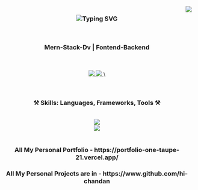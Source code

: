 <img align="right" src="https://visitor-badge.laobi.icu/badge?page_id=akshaypmna.akshaypmna" />

<h3 align="center">
   <img src="https://readme-typing-svg.herokuapp.com?font=Poppins&weight=600&size=45&duration=4000&pause=500&color=B8860B&center=true&vCenter=true&width=435&lines=Hi+there+%F0%9F%91%8B;I'm+Chandan+K" alt="Typing SVG" />
</h3>
<div align="center">
<br/>

<h3>Mern-Stack-Dv | Fontend-Backend</h3>
 <br/><br/> 
  <a href="https://www.linkedin.com/in/hichandan317/" target="_blank">
    <img src="https://img.shields.io/badge/LinkedIn-0077B5?style=for-the-badge&logo=linkedin&logoColor=white" target="_blank" />
  </a>
  <a href="https://github.com/hi-chandan/" target="_blank">
     <img src="https://img.shields.io/badge/Portfolio-B8860B?style=for-the-badge&logo=todoist&logoColor=white" target="_blank" />
  </a>
\
 <br/><br/><br/>
<h3 align="center">⚒️ Skills: Languages, Frameworks, Tools ⚒️</h3>

<div align="center"><br/>
    <img src="https://skillicons.dev/icons?i=html,css,javascript,react,tailwind,next,typescript" /> <br/>
    <img src="https://skillicons.dev/icons?i=nodejs,express,postman,mongodb" />
</div>
<br/>


</div>

 <h3 align="center">All My Personal Portfolio - https://portfolio-one-taupe-21.vercel.app/</h3>
 <h3 align="center">All My Personal Projects are in - https://www.github.com/hi-chandan</h3>
